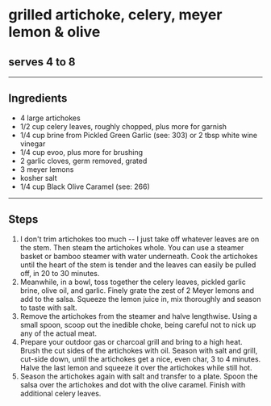 # grilled artichoke, celery, meyer lemon & olive

## serves 4 to 8

---

## Ingredients

* 4 large artichokes
* 1/2 cup celery leaves, roughly chopped, plus more for garnish
* 1/4 cup brine from Pickled Green Garlic (see: 303) or 2 tbsp white wine vinegar
* 1/4 cup evoo, plus more for brushing
* 2 garlic cloves, germ removed, grated
* 3 meyer lemons
* kosher salt
* 1/4 cup Black Olive Caramel (see: 266)

---

## Steps

1.  I don't trim artichokes too much -- I just take off whatever leaves are on the stem. Then steam the artichokes whole. You can use a steamer basket or bamboo steamer with water underneath. Cook the artichokes until the heart of the stem is tender and the leaves can easily be pulled off, in 20 to 30 minutes.
2.  Meanwhile, in a bowl, toss together the celery leaves, pickled garlic brine, olive oil, and garlic. Finely grate the zest of 2 Meyer lemons and add to the salsa. Squeeze the lemon juice in, mix thoroughly and season to taste with salt.
3.  Remove the artichokes from the steamer and halve lengthwise. Using a small spoon, scoop out the inedible choke, being careful not to nick up any of the actual meat.
4.  Prepare your outdoor gas or charcoal grill and bring to a high heat. Brush the cut sides of the artichokes with oil. Season with salt and grill, cut-side down, until the artichokes get a nice, even char, 3 to 4 minutes. Halve the last lemon and squeeze it over the artichokes while still hot.
5.  Season the artichokes again with salt and transfer to a plate. Spoon the salsa over the artichokes and dot with the olive caramel. Finish with additional celery leaves.